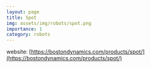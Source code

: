 ```yaml
---
layout: page
title: Spot
img: assets/img/robots/spot.png
importance: 1
category: robots
---
```


website: [https://bostondynamics.com/products/spot/](https://bostondynamics.com/products/spot/)
